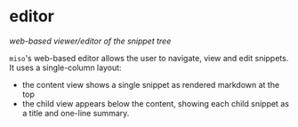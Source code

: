 # editor
*web-based viewer/editor of the snippet tree*

`miso`'s web-based editor allows the user to navigate, view and edit snippets. It uses a single-column layout:

- the content view shows a single snippet as rendered markdown at the top
- the child view appears below the content, showing each child snippet as a title and one-line summary.